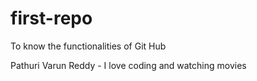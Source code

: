# first-repo
To know the functionalities of Git Hub

Pathuri Varun Reddy - I love coding and watching movies
